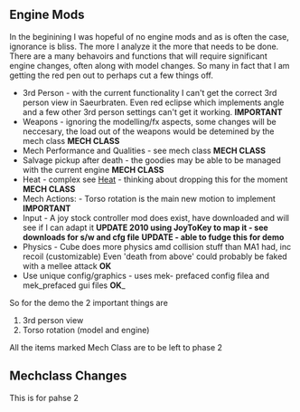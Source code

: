 ## Engine Mods ##
In the beginining I was hopeful of no engine mods and as is often the case, ignorance is bliss. The more I analyze it the more that needs to be done. There are a many behavoirs and functions that will require significant engine changes, often along with model changes. So many in fact that I am getting the red pen out to perhaps cut a few things off.

  * 3rd Person - with the current functionality I can't get the correct 3rd person view in Saeurbraten. Even red eclipse which implements angle and a few other 3rd person settings can't get it working.  **IMPORTANT**
  * Weapons - ignoring the modelling/fx aspects, some changes will be neccesary, the load out of the weapons would be detemined by the mech class **MECH CLASS**
  * Mech Performance and Qualities - see mech class **MECH CLASS**
  * Salvage pickup after death - the goodies may be able to be managed with the current engine **MECH CLASS**
  * Heat - complex see [Heat](Heat.md) - thinking about dropping this for the moment **MECH CLASS**
  * Mech Actions: - Torso rotation is the main new motion to implement **IMPORTANT**
  * Input - A joy stock controller mod does exist, have downloaded and will see if I can adapt it **UPDATE 2010 using JoyToKey to map it - see downloads for s/w and cfg file** **UPDATE - able to fudge this for demo**
  * Physics - Cube does more physics amd collision stuff than MA1 had, inc recoil (customizable) Even 'death from above' could probably be faked with a mellee attack **OK**
  * Use unique config/graphics - uses mek- prefaced config filea and mek_prefaced gui files **OK**_

So for the demo the 2 important things are
  1. 3rd person view
  1. Torso rotation (model and engine)

All the items marked Mech Class are to be left to phase 2

## Mechclass Changes ##

This is for pahse 2